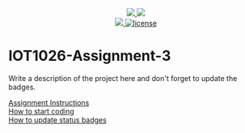 <p align="center">
	<a href="https://github.com/monika4600/IOT1026-Assignment-3/actions/workflows/ci.yml">
    <img src="https://github.com/monika4600/IOT1026-Assignment-3/actions/workflows/ci.yml/badge.svg"/>
    </a>
	<a href="https://github.com/monika4600/IOT1026-Assignment-3/actions/workflows/formatting.yml">
    <img src="https://github.com/monika4600/IOT1026-Assignment-3/actions/workflows/formatting.yml/badge.svg"/>
	<br/>
    <a href="https://codecov.io/gh/monika4600/IOT1026-Assignment-3" > 
    <img src="https://codecov.io/gh/monika4600/IOT1026-Assignment-3/branch/main/graph/badge.svg?token=JS0857X5JD"/> 
	<img title="MIT License" alt="license" src="https://img.shields.io/badge/license-MIT-informational?style=flat-square">	
    </a>
</p>

# IOT1026-Assignment-3
Write a description of the project here and don't forget to update the badges.  

[Assignment Instructions](docs/instructions.md)  
[How to start coding](docs/how-to-use.md)  
[How to update status badges](docs/how-to-update-badges.md)
